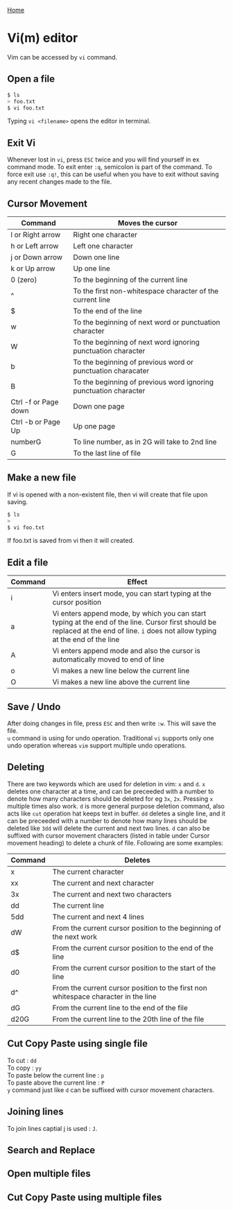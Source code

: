 [Home](/index.html "Home")  

# Vi(m) editor  

Vim can be accessed by `vi` command.

## Open a file  

```bash  
$ ls
> foo.txt
$ vi foo.txt
```  
Typing `vi <filename>` opens the editor in terminal.  

## Exit Vi  

Whenever lost in `vi`, press `ESC` twice and you will find yourself in ex command mode. To exit enter `:q`, semicolon is part of the command. To force exit use `:q!`, this can be useful when you have to exit without saving any recent changes made to the file.  

## Cursor Movement  

|Command| Moves the cursor|
|-------|----------------|
| l or Right arrow | Right one character |
| h or Left arrow | Left one character |
| j or Down arrow | Down one line |
| k or Up arrow | Up one line |
| 0 (zero) | To the beginning of the current line |
| ^ | To the first non-whitespace character of the current line |
| $ | To the end of the line |
| w | To the beginning of next word or punctuation character |
| W | To the beginning of next word ignoring punctuation character |
| b | To the beginning of previous word or punctuation characater |
| B | To the beginning of previous word ignoring punctuation character | 
| Ctrl -f or Page down | Down one page | 
| Ctrl -b or Page Up | Up one page | 
| numberG | To line number, as in 2G will take to 2nd line |
| G | To the last line of file|  

## Make a new file  

If vi is opened with a non-existent file, then vi will create that file upon saving.

```bash
$ ls
> 
$ vi foo.txt
```
If foo.txt is saved from vi then it will created.  

## Edit a file  

|Command|Effect|
|-------|------|
| i | Vi enters insert mode, you can start typing at the cursor position |
| a | Vi enters append mode, by which you can start typing at the end of the line. Cursor first should be replaced at the end of line.  `i` does not allow typing at the end of the line |
| A | Vi enters append mode and also the cursor is automatically moved to end of line |
| o | Vi makes a new line below the current line |
| O | Vi makes a new line above the current line |  

## Save / Undo  

After doing changes in file, press `ESC` and then write `:w`. This will save the file.  
`u` command is using for undo operation. Traditional `vi` supports only one undo operation whereas `vim` support multiple undo operations.  

## Deleting  

There are two keywords which are used for deletion in vim: `x` and `d`. `x` deletes one character at a time, and can be preceeded with a number to denote how many characters should be deleted for eg `3x`, `2x`. Pressing `x` multiple times also work. `d` is more general purpose deletion command, also acts like `cut` operation hat keeps text in buffer. `dd` deletes a single line, and it can be preceeded with a number to denote how many lines should be deleted like `3dd` will delete the current and next two lines. `d` can also be suffixed with cursor movement characters (listed in table under Cursor movement heading) to delete a chunk of file. Following are some examples:  

| Command | Deletes |
|---------|---------|
| x | The current character |
| xx | The current and next character |
| 3x | The current and next two characters |
| dd | The current line |
| 5dd | The current and next 4 lines |
| dW | From the current cursor position to the beginning of the next work |
| d$ | From the current cursor position to the end of the line |
| d0 | From the current cursor position to the start of the line |
| d^ | From the current cursor position to the first non whitespace character in the line |
| dG | From the current line to the end of the file |
| d20G | From the current line to the 20th line of the file |  

## Cut Copy Paste using single file  

To cut : `dd`  
To copy : `yy`  
To paste below the current line : `p`  
To paste above the current line : `P`  
`y` command just like `d` can be suffixed with cursor movement characters.  

## Joining lines  

To join lines captial j is used : `J`.  

## Search and Replace  
## Open multiple files  
## Cut Copy Paste using multiple files
